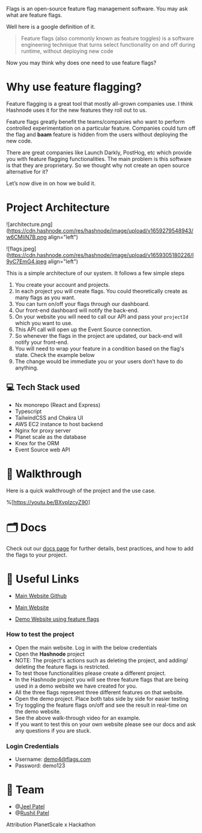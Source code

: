 Flags is an open-source feature flag management software. You may ask what are feature flags.

Well here is a google definition of it.

> Feature flags (also commonly known as feature toggles) is a software engineering technique that turns select functionality on and off during runtime, without deploying new code
>

Now you may think why does one need to use feature flags? 


# Why use feature flagging?

Feature flagging is a great tool that mostly all-grown companies use. I think Hashnode uses it for the new features they roll out to us. 

Feature flags greatly benefit the teams/companies who want to perform controlled experimentation on a particular feature. Companies could turn off the flag and **baam** feature is hidden from the users without deploying the new code.

There are great companies like Launch Darkly, PostHog, etc which provide you with feature flagging functionalities. The main problem is this software is that they are proprietary. 
So we thought why not create an open source alternative for it?

Let’s now dive in on how we build it.

# Project Architecture


![architecture.png](https://cdn.hashnode.com/res/hashnode/image/upload/v1659279548943/w6CMIiN7B.png align="left")


![flags.jpeg](https://cdn.hashnode.com/res/hashnode/image/upload/v1659305180226/l9yC7EmG4.jpeg align="left")

This is a simple architecture of our system. It follows a few simple steps

1. You create your account and projects.
2. In each project you will create flags. You could theoretically create as many flags as you want.
3. You can turn on/off your flags through our dashboard.
4. Our front-end dashboard will notify the back-end.
5. On your website you will need to call our API and pass your ```projectId``` which you want to use.
6. This API call will open up the Event Source connection.
7. So whenever the flags in the project are updated, our back-end will notify your front-end.
8. You will need to wrap your feature in a condition based on the flag's state. Check the example below
9. The change would be immediate you or your users don’t have to do anything.


##  💻 Tech Stack used

- Nx monorepo (React and Express)
- Typescript
- TailwindCSS and Chakra UI
- AWS EC2 instance to host backend
- Nginx for proxy server
- Planet scale as the database
- Knex for the ORM
- Event Source web API

# 🎥 Walkthrough

Here is a quick walkthrough of the project and the use case.

%[https://youtu.be/BXvpIzcyZ90]


# 🗂 Docs

Check out our [docs page](https://flags.jeel.dev/docs) for further details, best practices, and how to add the flags to your project.


# 🔗 Useful Links


- [Main Website Github](https://github.com/JeelPatel2000/flags)
- [Main Website](https://flags.jeel.dev/)

- [Demo Website using feature flags](https://flags-demo.vercel.app/)

### How to test the project
- Open the main website. Log in with the below credentials
- Open the **Hashnode** project
- NOTE: The project's actions such as deleting the project, and adding/ deleting the feature flags is restricted.
- To test those functionalities please create a different project.
- In the Hashnode project you will see three feature flags that are being used in a demo website we have created for you.
- All the three flags represent three different features on that website.
- Open the demo project. Place both tabs side by side for easier testing
- Try toggling the feature flags on/off and see the result in real-time on the demo website.
- See the above walk-through video for an example.
- If you want to test this on your own website please see our docs and ask any questions if you are stuck.

###  Login Credentials

- Username: demo4@flags.com
- Password: demo123


# 👊 Team
- @[Jeel Patel](@jeelpatel3)
- @[Rushil Patel](@rushilp2311)

Attribution
PlanetScale x Hackathon
